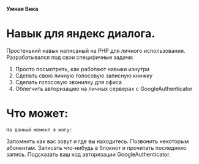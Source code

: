 **Умная Вика**

# Навык для яндекс диалога.
Простенький навык написаный на PHP для личного использования.
Разрабатывался под свои специфичные задачи:
1. Просто посмотреть, как работают навыки изнутри
2. Сделать свою личную голосовую записную книжку
3. Сделать голосовую звонилку для офиса
4. Облегчить авторизацию на личных серверах с GoogleAuthenticator

# Что может:
	На данный момент я могу:
Запомнить как вас зовут и где вы находитесь.
Позвонить некоторым абонентам.
Записать что-нибудь в блокнот и прочитать последнюю запись.
Подсказать ваш код авторизации GoogleAuthenticator.
